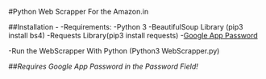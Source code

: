 #Python Web Scrapper For the Amazon.in

##Installation -
-Requirements:
	-Python 3
	-BeautifulSoup Library (pip3 install bs4)
	-Requests Library(pip3 install requests)
	-<a href= "https://support.google.com/accounts/answer/185833?hl=en">Google App Password</a>
	
-Run the WebScrapper With Python
		(Python3 WebScrapper.py) 

	
	
##*Requires Google App Password in the Password Field!*
